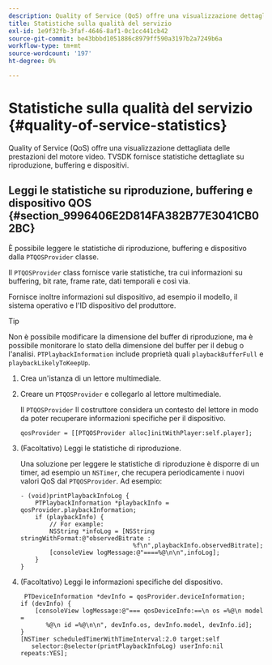 ```yaml
---
description: Quality of Service (QoS) offre una visualizzazione dettagliata delle prestazioni del motore video. TVSDK fornisce statistiche dettagliate su riproduzione, buffering e dispositivi.
title: Statistiche sulla qualità del servizio
exl-id: 1e9f32fb-3faf-4646-8af1-0c1cc441cb42
source-git-commit: be43bbbd1051886c8979ff590a3197b2a7249b6a
workflow-type: tm+mt
source-wordcount: '197'
ht-degree: 0%

---
```


# Statistiche sulla qualità del servizio {#quality-of-service-statistics}

Quality of Service (QoS) offre una visualizzazione dettagliata delle prestazioni del motore video. TVSDK fornisce statistiche dettagliate su riproduzione, buffering e dispositivi.

## Leggi le statistiche su riproduzione, buffering e dispositivo QOS {#section_9996406E2D814FA382B77E3041CB02BC}

È possibile leggere le statistiche di riproduzione, buffering e dispositivo dalla `PTQOSProvider` classe.

Il `PTQOSProvider` class fornisce varie statistiche, tra cui informazioni su buffering, bit rate, frame rate, dati temporali e così via.

Fornisce inoltre informazioni sul dispositivo, ad esempio il modello, il sistema operativo e l&#39;ID dispositivo del produttore.

>[!TIP]
>
>Non è possibile modificare la dimensione del buffer di riproduzione, ma è possibile monitorare lo stato della dimensione del buffer per il debug o l&#39;analisi. `PTPlaybackInformation` include proprietà quali `playbackBufferFull` e `playbackLikelyToKeepUp`.

1. Crea un&#39;istanza di un lettore multimediale.
1. Creare un `PTQOSProvider` e collegarlo al lettore multimediale.

   Il `PTQOSProvider` Il costruttore considera un contesto del lettore in modo da poter recuperare informazioni specifiche per il dispositivo.

   ```
   qosProvider = [[PTQOSProvider alloc]initWithPlayer:self.player]; 
   ```

1. (Facoltativo) Leggi le statistiche di riproduzione.

   Una soluzione per leggere le statistiche di riproduzione è disporre di un timer, ad esempio un `NSTimer`, che recupera periodicamente i nuovi valori QoS dal `PTQOSProvider`. Ad esempio:

   ```
   - (void)printPlaybackInfoLog { 
       PTPlaybackInformation *playbackInfo = qosProvider.playbackInformation;  
       if (playbackInfo) { 
           // For example: 
           NSString *infoLog = [NSString stringWithFormat:@"observedBitrate :  
                                  %f\n",playbackInfo.observedBitrate]; 
           [consoleView logMessage:@"====%@\n\n",infoLog]; 
       } 
   }
   ```

1. (Facoltativo) Leggi le informazioni specifiche del dispositivo.

   ```
    PTDeviceInformation *devInfo = qosProvider.deviceInformation; 
   if (devInfo) { 
       [consoleView logMessage:@"=== qosDeviceInfo:==\n os =%@\n model =  
          %@\n id =%@\n\n", devInfo.os, devInfo.model, devInfo.id]; 
   } 
   [NSTimer scheduledTimerWithTimeInterval:2.0 target:self  
      selector:@selector(printPlaybackInfoLog) userInfo:nil repeats:YES];
   ```
